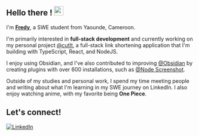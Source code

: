 ## Hello there ! <img src="https://emojis.slackmojis.com/emojis/images/1536351075/4594/blob-wave.gif" width="25"/>

I'm [**Fredy**](https://github.com/istfredy), a SWE student from Yaounde, Cameroon.

I'm primarily interested in **full-stack development** and currently working on my personal project [@cutIt](#), a full-stack link shortening application that I'm building with TypeScript, React, and NodeJS.

I enjoy using Obsidian, and I've also contributed to improving [@Obsidian](https://obsidian.md/) by creating plugins with over 600 installations, such as [@Node Screenshot](https://obsidian.md/plugins?search=istfredy).

Outside of my studies and personal work, I spend my time meeting people and writing about what I'm learning in my SWE journey on LinkedIn. I also enjoy watching anime, with my favorite being **One Piece**.

## Let's connect!
[<img alt="LinkedIn" src="https://img.shields.io/badge/LinkedIn-%230E76A8.svg?&style=for-the-badge&logo=LinkedIn&logoColor=white" />](https://linkedin.com/in/taboutsafredy)
